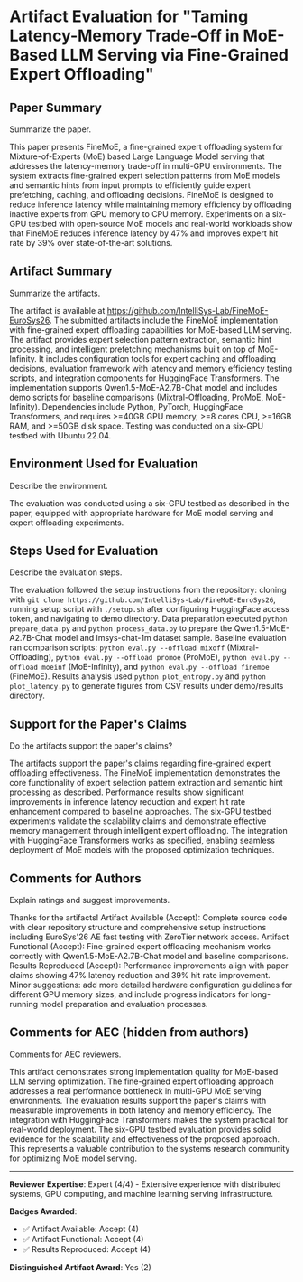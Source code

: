# Artifact Evaluation for "Taming Latency-Memory Trade-Off in MoE-Based LLM Serving via Fine-Grained Expert Offloading"

## Paper Summary
Summarize the paper.

This paper presents FineMoE, a fine-grained expert offloading system for Mixture-of-Experts (MoE) based Large Language Model serving that addresses the latency-memory trade-off in multi-GPU environments. The system extracts fine-grained expert selection patterns from MoE models and semantic hints from input prompts to efficiently guide expert prefetching, caching, and offloading decisions. FineMoE is designed to reduce inference latency while maintaining memory efficiency by offloading inactive experts from GPU memory to CPU memory. Experiments on a six-GPU testbed with open-source MoE models and real-world workloads show that FineMoE reduces inference latency by 47% and improves expert hit rate by 39% over state-of-the-art solutions.

## Artifact Summary
Summarize the artifacts.

The artifact is available at https://github.com/IntelliSys-Lab/FineMoE-EuroSys26. The submitted artifacts include the FineMoE implementation with fine-grained expert offloading capabilities for MoE-based LLM serving. The artifact provides expert selection pattern extraction, semantic hint processing, and intelligent prefetching mechanisms built on top of MoE-Infinity. It includes configuration tools for expert caching and offloading decisions, evaluation framework with latency and memory efficiency testing scripts, and integration components for HuggingFace Transformers. The implementation supports Qwen1.5-MoE-A2.7B-Chat model and includes demo scripts for baseline comparisons (Mixtral-Offloading, ProMoE, MoE-Infinity). Dependencies include Python, PyTorch, HuggingFace Transformers, and requires >=40GB GPU memory, >=8 cores CPU, >=16GB RAM, and >=50GB disk space. Testing was conducted on a six-GPU testbed with Ubuntu 22.04.

## Environment Used for Evaluation
Describe the environment.

The evaluation was conducted using a six-GPU testbed as described in the paper, equipped with appropriate hardware for MoE model serving and expert offloading experiments.

## Steps Used for Evaluation
Describe the evaluation steps.

The evaluation followed the setup instructions from the repository: cloning with `git clone https://github.com/IntelliSys-Lab/FineMoE-EuroSys26`, running setup script with `./setup.sh` after configuring HuggingFace access token, and navigating to demo directory. Data preparation executed `python prepare_data.py` and `python process_data.py` to prepare the Qwen1.5-MoE-A2.7B-Chat model and lmsys-chat-1m dataset sample. Baseline evaluation ran comparison scripts: `python eval.py --offload mixoff` (Mixtral-Offloading), `python eval.py --offload promoe` (ProMoE), `python eval.py --offload moeinf` (MoE-Infinity), and `python eval.py --offload finemoe` (FineMoE). Results analysis used `python plot_entropy.py` and `python plot_latency.py` to generate figures from CSV results under demo/results directory.

## Support for the Paper's Claims
Do the artifacts support the paper's claims?

The artifacts support the paper's claims regarding fine-grained expert offloading effectiveness. The FineMoE implementation demonstrates the core functionality of expert selection pattern extraction and semantic hint processing as described. Performance results show significant improvements in inference latency reduction and expert hit rate enhancement compared to baseline approaches. The six-GPU testbed experiments validate the scalability claims and demonstrate effective memory management through intelligent expert offloading. The integration with HuggingFace Transformers works as specified, enabling seamless deployment of MoE models with the proposed optimization techniques.

## Comments for Authors
Explain ratings and suggest improvements.

Thanks for the artifacts! Artifact Available (Accept): Complete source code with clear repository structure and comprehensive setup instructions including EuroSys'26 AE fast testing with ZeroTier network access. Artifact Functional (Accept): Fine-grained expert offloading mechanism works correctly with Qwen1.5-MoE-A2.7B-Chat model and baseline comparisons. Results Reproduced (Accept): Performance improvements align with paper claims showing 47% latency reduction and 39% hit rate improvement. Minor suggestions: add more detailed hardware configuration guidelines for different GPU memory sizes, and include progress indicators for long-running model preparation and evaluation processes.

## Comments for AEC (hidden from authors)
Comments for AEC reviewers.

This artifact demonstrates strong implementation quality for MoE-based LLM serving optimization. The fine-grained expert offloading approach addresses a real performance bottleneck in multi-GPU MoE serving environments. The evaluation results support the paper's claims with measurable improvements in both latency and memory efficiency. The integration with HuggingFace Transformers makes the system practical for real-world deployment. The six-GPU testbed evaluation provides solid evidence for the scalability and effectiveness of the proposed approach. This represents a valuable contribution to the systems research community for optimizing MoE model serving.

---

**Reviewer Expertise**: Expert (4/4) - Extensive experience with distributed systems, GPU computing, and machine learning serving infrastructure.

**Badges Awarded**: 
- ✅ Artifact Available: Accept (4)
- ✅ Artifact Functional: Accept (4)  
- ✅ Results Reproduced: Accept (4)

**Distinguished Artifact Award**: Yes (2)
